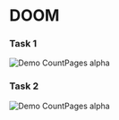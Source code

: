# DOOM

### Task 1
![Demo CountPages alpha](https://j.gifs.com/1WOWLq.gif)
### Task 2
![Demo CountPages alpha](https://j.gifs.com/oVoV5Y.gif)
